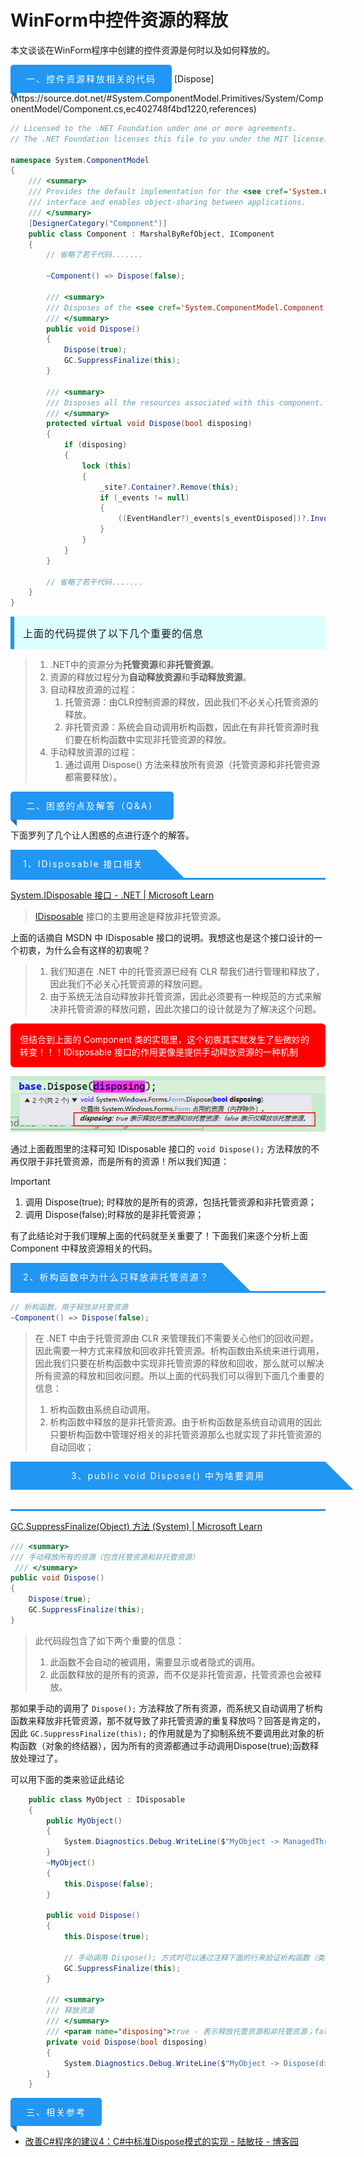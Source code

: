 # WinForm中控件资源的释放

本文谈谈在WinForm程序中创建的控件资源是何时以及如何释放的。

<div style="display:inline-block;position:relative;background:#2196F3;color:white;text-align:center;padding: 0px 25px;            height:45px;line-height:45px;border-radius:5px 5px 5px 0px;letter-spacing:2px;">
        <div>一、控件资源释放相关的代码</div>
        <div style="width:0px;height:0px;position: absolute;border:5px solid transparent;border-top:5px solid #1a76c0;            border-right:5px solid #1a76c0;left: 0px;bottom: -10px;"></div>
</div>
[Dispose](https://source.dot.net/#System.ComponentModel.Primitives/System/ComponentModel/Component.cs,ec402748f4bd1220,references)


```C#
// Licensed to the .NET Foundation under one or more agreements.
// The .NET Foundation licenses this file to you under the MIT license.
 
namespace System.ComponentModel
{
    /// <summary>
    /// Provides the default implementation for the <see cref='System.ComponentModel.IComponent'/>
    /// interface and enables object-sharing between applications.
    /// </summary>
    [DesignerCategory("Component")]
    public class Component : MarshalByRefObject, IComponent
    {
        // 省略了若干代码.......
        
        ~Component() => Dispose(false);
        
        /// <summary>
        /// Disposes of the <see cref='System.ComponentModel.Component'/>.
        /// </summary>
        public void Dispose()
        {
            Dispose(true);
            GC.SuppressFinalize(this);
        }
        
        /// <summary>
        /// Disposes all the resources associated with this component.
        /// </summary>
        protected virtual void Dispose(bool disposing)
        {
            if (disposing)
            {
                lock (this)
                {
                    _site?.Container?.Remove(this);
                    if (_events != null)
                    {
                        ((EventHandler?)_events[s_eventDisposed])?.Invoke(this, EventArgs.Empty);
                    }
                }
            }
        }
        
        // 省略了若干代码.......
    }
}
```

<div style="border-left:6px solid #2196F3;background:#ddffff;padding:14px;font-size:16px;letter-spacing:1px;">上面的代码提供了以下几个重要的信息</div>

> 1. .NET中的资源分为**托管资源**和**非托管资源**。
> 2. 资源的释放过程分为**自动释放资源**和**手动释放资源**。
> 3. 自动释放资源的过程：
>    1. 托管资源：由CLR控制资源的释放，因此我们不必关心托管资源的释放。
>    2. 非托管资源：系统会自动调用析构函数，因此在有非托管资源时我们要在析构函数中实现非托管资源的释放。
> 4. 手动释放资源的过程：
>    1. 通过调用 Dispose() 方法来释放所有资源（托管资源和非托管资源都需要释放）。



<div style="display:inline-block;position:relative;background:#2196F3;color:white;text-align:center;padding: 0px 25px;            height:45px;line-height:45px;border-radius:5px 5px 5px 0px;letter-spacing:2px;">
        <div>二、困惑的点及解答（Q&A）</div>
        <div style="width:0px;height:0px;position: absolute;border:5px solid transparent;border-top:5px solid #1a76c0;            border-right:5px solid #1a76c0;left: 0px;bottom: -10px;"></div>
</div>

下面罗列了几个让人困惑的点进行逐个的解答。

<div>
	<div style="display:inline-block;position:relative;background:#2196F3;color:white;text-align:center;padding:0px 20px;height:45px;line-height:45px;letter-spacing:2px;">
		<div>1、IDisposable 接口相关</div>
		<div style="position:absolute;right:-22px;top:0px;height:45px;width:45px;background:#2196F3;transform:skew(45deg,0deg);z-index:-1;"></div>
	</div>
	<div style="background-color:#2196F3;height:3px;width:100%;"/>
</div>


[System.IDisposable 接口 - .NET | Microsoft Learn](https://learn.microsoft.com/zh-cn/dotnet/fundamentals/runtime-libraries/system-idisposable)

> [IDisposable](https://learn.microsoft.com/zh-cn/dotnet/api/system.idisposable) 接口的主要用途是释放非托管资源。 

上面的话摘自 MSDN 中 IDisposable  接口的说明。我想这也是这个接口设计的一个初衷，为什么会有这样的初衷呢？

> 1. 我们知道在 .NET 中的托管资源已经有 CLR 帮我们进行管理和释放了，因此我们不必关心托管资源的释放问题。
> 2. 由于系统无法自动释放非托管资源，因此必须要有一种规范的方式来解决非托管资源的释放问题，因此次接口的设计就是为了解决这个问题。

<div style="background:red;color:white;padding:15px;border-radius:6px;">但结合到上面的 Component 类的实现里，这个初衷其实就发生了些微妙的转变！！！IDisposable 接口的作用更像是提供手动释放资源的一种机制</div>

![image-20250123145653350](Images/WinForm中控件资源的释放/image-20250123145653350.png)

通过上面截图里的注释可知 IDisposable 接口的 `void Dispose();` 方法释放的不再仅限于非托管资源，而是所有的资源！所以我们知道：

> [!IMPORTANT]
>
> 1. 调用 Dispose(true); 时释放的是所有的资源，包括托管资源和非托管资源；
> 2. 调用 Dispose(false);时释放的是非托管资源；

有了此结论对于我们理解上面的代码就至关重要了！下面我们来逐个分析上面 Component 中释放资源相关的代码。



<div>
	<div style="display:inline-block;position:relative;background:#2196F3;color:white;text-align:center;padding:0px 20px;height:45px;line-height:45px;letter-spacing:2px;">
		<div>2、析构函数中为什么只释放非托管资源？</div>
		<div style="position:absolute;right:-22px;top:0px;height:45px;width:45px;background:#2196F3;transform:skew(45deg,0deg);z-index:-1;"></div>
	</div>
	<div style="background-color:#2196F3;height:3px;width:100%;"/>
</div>

```C#
// 析构函数，用于释放非托管资源
~Component() => Dispose(false);
```

> 在 .NET 中由于托管资源由 CLR 来管理我们不需要关心他们的回收问题，因此需要一种方式来释放和回收非托管资源。析构函数由系统来进行调用，因此我们只要在析构函数中实现非托管资源的释放和回收，那么就可以解决所有资源的释放和回收问题。所以上面的代码我们可以得到下面几个重要的信息：
>
> 1. 析构函数由系统自动调用。
> 2. 析构函数中释放的是非托管资源。由于析构函数是系统自动调用的因此只要析构函数中管理好相关的非托管资源那么也就实现了非托管资源的自动回收；



<div>
	<div style="display:inline-block;position:relative;background:#2196F3;color:white;text-align:center;padding:0px 20px;height:45px;line-height:45px;letter-spacing:2px;">
		<div>3、public void Dispose() 中为啥要调用 GC.SuppressFinalize(this); ？</div>
		<div style="position:absolute;right:-22px;top:0px;height:45px;width:45px;background:#2196F3;transform:skew(45deg,0deg);z-index:-1;"></div>
	</div>
	<div style="background-color:#2196F3;height:3px;width:100%;"/>
</div>

[GC.SuppressFinalize(Object) 方法 (System) | Microsoft Learn](https://learn.microsoft.com/zh-cn/dotnet/api/system.gc.suppressfinalize?view=net-9.0)

```C#
/// <summary>
/// 手动释放所有的资源（包含托管资源和非托管资源）
 /// </summary>
public void Dispose()
{
    Dispose(true);
    GC.SuppressFinalize(this);
}
```

> 此代码段包含了如下两个重要的信息：
>
> 1. 此函数不会自动的被调用，需要显示或者隐式的调用。
> 2. 此函数释放的是所有的资源，而不仅是非托管资源，托管资源也会被释放。

那如果手动的调用了  `Dispose();` 方法释放了所有资源，而系统又自动调用了析构函数来释放非托管资源，那不就导致了非托管资源的重复释放吗？回答是肯定的，因此 `GC.SuppressFinalize(this);` 的作用就是为了抑制系统不要调用此对象的析构函数（对象的终结器），因为所有的资源都通过手动调用Dispose(true);函数释放处理过了。

可以用下面的类来验证此结论

```C#
    public class MyObject : IDisposable
    {
        public MyObject()
        {
            System.Diagnostics.Debug.WriteLine($"MyObject -> ManagedThreadId = {System.Threading.Thread.CurrentThread.ManagedThreadId}");
        }
        ~MyObject()
        {
            this.Dispose(false);
        }

        public void Dispose()
        {
            this.Dispose(true);

            // 手动调用 Dispose(); 方式时可以通过注释下面的行来验证析构函数（类终结器）是否会被调用
            GC.SuppressFinalize(this);
        }

        /// <summary>
        /// 释放资源
        /// </summary>
        /// <param name="disposing">true - 表示释放托管资源和非托管资源；false - 表示紧释放非托管资源</param>
        private void Dispose(bool disposing)
        {
            System.Diagnostics.Debug.WriteLine($"MyObject -> Dispose(disposing:{disposing})");
        }
    }
```



<div style="display:inline-block;position:relative;background:#2196F3;color:white;text-align:center;padding: 0px 25px;            height:45px;line-height:45px;border-radius:5px 5px 5px 0px;letter-spacing:2px;">
        <div>三、相关参考</div>
        <div style="width:0px;height:0px;position: absolute;border:5px solid transparent;border-top:5px solid #1a76c0;            border-right:5px solid #1a76c0;left: 0px;bottom: -10px;"></div>
</div>

- [改善C#程序的建议4：C#中标准Dispose模式的实现 - 陆敏技 - 博客园](https://www.cnblogs.com/luminji/archive/2011/03/29/1997812.html)
